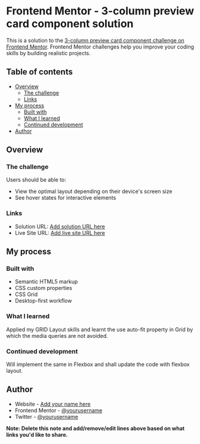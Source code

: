 # Frontend Mentor - 3-column preview card component solution

This is a solution to the [3-column preview card component challenge on Frontend Mentor](https://www.frontendmentor.io/challenges/3column-preview-card-component-pH92eAR2-). Frontend Mentor challenges help you improve your coding skills by building realistic projects. 

## Table of contents

- [Overview](#overview)
  - [The challenge](#the-challenge)
  - [Links](#links)
- [My process](#my-process)
  - [Built with](#built-with)
  - [What I learned](#what-i-learned)
  - [Continued development](#continued-development)
- [Author](#author)

## Overview

### The challenge

Users should be able to:

- View the optimal layout depending on their device's screen size
- See hover states for interactive elements

### Links

- Solution URL: [Add solution URL here](https://memeena.github.io/3-column-preview-card-component/)
- Live Site URL: [Add live site URL here](https://github.com/Memeena/3-column-preview-card-component)

## My process

### Built with

- Semantic HTML5 markup
- CSS custom properties
- CSS Grid
- Desktop-first workflow

### What I learned

Applied my GRID Layout skills and learnt the use auto-fit property in Grid by which the media queries are not avoided.

### Continued development

Will implement the same in Flexbox and shall update the code with flexbox layout.

## Author

- Website - [Add your name here](https://www.your-site.com)
- Frontend Mentor - [@yourusername](https://www.frontendmentor.io/profile/yourusername)
- Twitter - [@yourusername](https://www.twitter.com/yourusername)

**Note: Delete this note and add/remove/edit lines above based on what links you'd like to share.**

